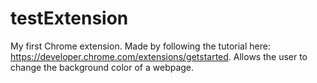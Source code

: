 # testExtension
My first Chrome extension.  Made by following the tutorial here: https://developer.chrome.com/extensions/getstarted.  Allows the user to change the background color of a webpage.
